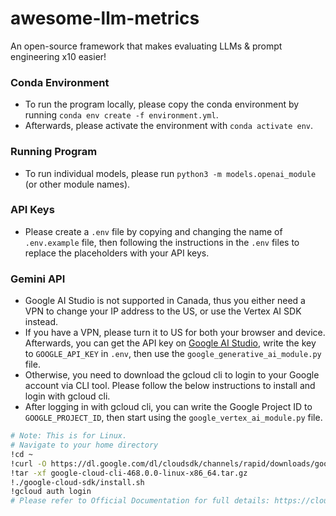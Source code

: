 # awesome-llm-metrics
An open-source framework that makes evaluating LLMs &amp; prompt engineering x10 easier!

### Conda Environment
- To run the program locally, please copy the conda environment by running `conda env create -f environment.yml`.
- Afterwards, please activate the environment with `conda activate env`.

### Running Program
- To run individual models, please run `python3 -m models.openai_module` (or other module names).

### API Keys
- Please create a `.env` file by copying and changing the name of `.env.example` file, then following the instructions in the `.env` files to replace the placeholders with your API keys.

### Gemini API
- Google AI Studio is not supported in Canada, thus you either need a VPN to change your IP address to the US, or use the Vertex AI SDK instead.
- If you have a VPN, please turn it to US for both your browser and device. Afterwards, you can get the API key on [Google AI Studio](https://aistudio.google.com/app/apikey), write the key to `GOOGLE_API_KEY` in `.env`, then use the `google_generative_ai_module.py` file.
- Otherwise, you need to download the gcloud cli to login to your Google account via CLI tool. Please follow the below instructions to install and login with gcloud cli.
- After logging in with gcloud cli, you can write the Google Project ID to `GOOGLE_PROJECT_ID`, then start using the `google_vertex_ai_module.py` file.
```bash
# Note: This is for Linux.
# Navigate to your home directory
!cd ~
!curl -O https://dl.google.com/dl/cloudsdk/channels/rapid/downloads/google-cloud-cli-468.0.0-linux-x86_64.tar.gz
!tar -xf google-cloud-cli-468.0.0-linux-x86_64.tar.gz
!./google-cloud-sdk/install.sh
!gcloud auth login
# Please refer to Official Documentation for full details: https://cloud.google.com/sdk/docs/install-sdk
```
